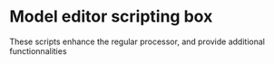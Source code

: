 # Model editor scripting box

These scripts enhance the regular processor, and provide additional functionnalities



